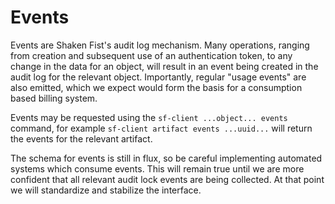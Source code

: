 # Events

Events are Shaken Fist's audit log mechanism. Many operations, ranging from
creation and subsequent use of an authentication token, to any change in the data
for an object, will result in an event being created in the audit log for the
relevant object. Importantly, regular "usage events" are also emitted, which we
expect would form the basis for a consumption based billing system.

Events may be requested using the `sf-client ...object... events` command, for
example `sf-client artifact events ...uuid...` will return the events for the
relevant artifact.

The schema for events is still in flux, so be careful implementing automated
systems which consume events. This will remain true until we are more confident
that all relevant audit lock events are being collected. At that point we will
standardize and stabilize the interface.